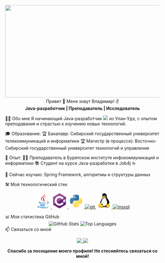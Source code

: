 <div align="center">
  <img src="https://media.giphy.com/media/dWesBcTLavkZuG35MI/giphy.gif" width="600" height="300"/>
</div>
<div align="center">Привет 👋 Меня зовут Владимир! ✌️</div>
<div align="center">
  <strong>Java-разработчик | Преподаватель | Исследователь</strong>
</div>

👨‍💻 Обо мне
Я начинающий Java-разработчик <img src="https://media.giphy.com/media/WUlplcMpOCEmTGBtBW/giphy.gif" width="30"> из Улан-Удэ, с опытом преподавания и страстью к изучению новых технологий.

🎓 Образование:
🏆 Бакалавр: Сибирский государственный университет телекоммуникаций и информатики
🏆 Магистр (в процессе): Восточно-Сибирский государственный университет технологий и управления

💼 Опыт:
👨‍🏫 Преподаватель в Бурятском институте инфокоммуникаций и информатики
📚 Студент на курсе Java-разработки в Job4j :coffee:

🌱 Сейчас изучаю: Spring Framework, алгоритмы и структуры данных

🛠️ Мой технологический стек
<p align="center">
  <a href="https://www.java.com" target="_blank" rel="noreferrer">
    <img src="https://raw.githubusercontent.com/devicons/devicon/master/icons/java/java-original.svg" alt="java" width="50" height="50"/>
  </a>
  <a href="https://www.w3schools.com/cs/" target="_blank" rel="noreferrer">
    <img src="https://raw.githubusercontent.com/devicons/devicon/master/icons/csharp/csharp-original.svg" alt="csharp" width="50" height="50"/>
  </a>
  <a href="https://www.python.org" target="_blank" rel="noreferrer">
    <img src="https://raw.githubusercontent.com/devicons/devicon/master/icons/python/python-original.svg" alt="python" width="50" height="50"/>
  </a>
  <a href="https://git-scm.com/" target="_blank" rel="noreferrer">
    <img src="https://www.vectorlogo.zone/logos/git-scm/git-scm-icon.svg" alt="git" width="50" height="50"/>
  </a>
  <a href="https://www.linux.org/" target="_blank" rel="noreferrer">
    <img src="https://raw.githubusercontent.com/devicons/devicon/master/icons/linux/linux-original.svg" alt="linux" width="50" height="50"/>
  </a>
  <a href="https://www.microsoft.com/en-us/sql-server" target="_blank" rel="noreferrer">
    <img src="https://cdn.jsdelivr.net/gh/devicons/devicon@latest/icons/microsoftsqlserver/microsoftsqlserver-plain-wordmark.svg" alt="mssql" width="50" height="50"/>
  </a>
</p>
📊 Моя статистика GitHub
<div align="center">
  <img src="https://github-readme-stats.vercel.app/api?username=BurlakovVladimir&show_icons=true&theme=radical" alt="GitHub Stats" />
  <img src="https://github-readme-stats.vercel.app/api/top-langs/?username=BurlakovVladimir&layout=compact&theme=radical" alt="Top Languages" />
</div>
📫 Связаться со мной
<p align="center">
  <a href="https://t.me/burlakov_vs" target="_blank">
    <img src="https://img.shields.io/badge/burlakov_vs%20-%231DA1F2.svg?&style=for-the-badge&logo=Telegram&logoColor=white"/>
  </a>
  <a href="mailto:vladimirburlakov03@mail.ru" target="_blank">
    <img src="https://img.shields.io/badge/vladimirburlakov03@mail.ru%20-%23c71610.svg?&style=for-the-badge&logo=mail&logoColor=white"/>
  </a>
</p>
<div align="center">
  <b>Спасибо за посещение моего профиля! Не стесняйтесь связаться со мной!</b>
</div>
